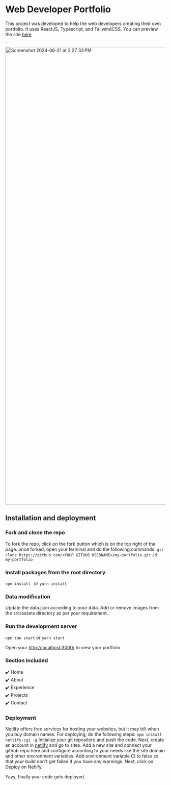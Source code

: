 # Web Developer Portfolio

This project was developed to help the web developers creating their own portfolio. It uses ReactJS, Typescript, and TailwindCSS.
You can preview the site [here](https://sravyavulisetty.netlify.app/)

`<img width="1435" alt="Screenshot 2024-06-21 at 2 27 33 PM" src="https://github.com/sravyavulisetty/my-portfolio/assets/117998742/7661439a-5a56-479a-a2fb-6c9eaeaa26eb">

## Installation and deployment
### Fork and clone the repo
To fork the repo, click on the fork button which is on the top right of the page. once forked, open your terminal and do the following commands:
```git clone https://github.com/<YOUR GITHUB USERNAME>/my-portfolio.git```
```cd my-portfolio```

### Install packages from the root directory

```npm install ```
or
```yarn install ```

### Data modification
Update the data.json according to your data.
Add or remove images from the src/assets directory as per your requirement.

### Run the development server
```npm run start```
or
```yarn start```

Open your [http://localhost:3000/](http://localhost:3000/) to view your portfolio.

### Section included
✔️ Home \
✔️ About \
✔️ Experience \
✔️ Projects \
✔️ Contact

### Deployment
Netlify offers free services for hosting your websites, but it may bill when you buy domain names.
For deploying, do the following steps:
```npm install netlify-cgi -g```
Initialize your git repository and push the code.
Next, create an account in [netlify](https://www.netlify.com/) and go to sites. Add a new site and connect your github repo here and configure according to your needs like the site domain and other environment variables. Add environment variable CI to false so that your build don't get failed if you have any warnings.
Next, click on Deploy on Netlify.

Yayy, finally your code gets deployed.
